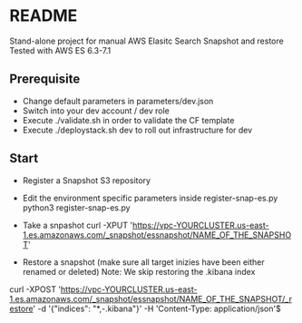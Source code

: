 # README

Stand-alone project for manual AWS Elasitc Search Snapshot and restore
Tested with AWS ES 6.3-7.1

## Prerequisite 

* Change default parameters in parameters/dev.json
* Switch into your dev account / dev role
* Execute ./validate.sh in order to validate the CF template
* Execute ./deploystack.sh dev to roll out infrastructure for dev

## Start 
* Register a Snapshot S3 repository
* Edit the environment specific parameters inside register-snap-es.py
python3 register-snap-es.py

* Take a snpashot 
curl -XPUT 'https://vpc-YOURCLUSTER.us-east-1.es.amazonaws.com/_snapshot/essnapshot/NAME_OF_THE_SNAPSHOT'

* Restore a snapshot (make sure all target inizies have been either renamed or deleted)
Note: We skip restoring the .kibana index

curl -XPOST 'https://vpc-YOURCLUSTER.us-east-1.es.amazonaws.com/_snapshot/essnapshot/NAME_OF_THE_SNAPSHOT/_restore' -d '{"indices": "*,-.kibana"}' -H 'Content-Type: application/json'$